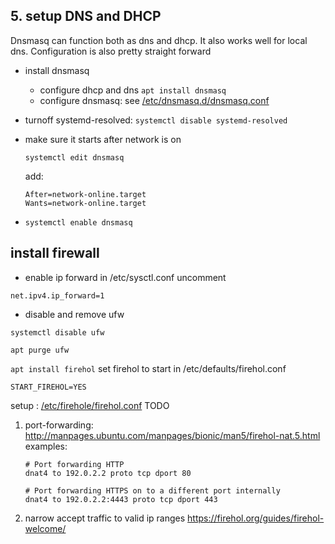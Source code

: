 ## 5. setup DNS and DHCP
Dnsmasq can function both as dns and dhcp. It also works well for local dns. Configuration is also pretty straight forward
* install dnsmasq
  * configure dhcp and dns
`apt install dnsmasq`
  * configure dnsmasq: see [/etc/dnsmasq.d/dnsmasq.conf](network/dnsmasq.conf)

* turnoff systemd-resolved: `systemctl disable systemd-resolved`
* make sure it starts after network is on

    `systemctl edit dnsmasq`

    add:

    ```
    After=network-online.target
    Wants=network-online.target
    ```

* `systemctl enable dnsmasq`

## install firewall
* enable ip forward
in /etc/sysctl.conf uncomment

`net.ipv4.ip_forward=1`

* disable and remove ufw

`systemctl disable ufw`

`apt purge ufw`

`apt install firehol`
set firehol to start in /etc/defaults/firehol.conf

`START_FIREHOL=YES`

setup : [/etc/firehole/firehol.conf](../network/firehol.conf)
TODO 
1. port-forwarding:
    http://manpages.ubuntu.com/manpages/bionic/man5/firehol-nat.5.html
    examples:
    ```
    # Port forwarding HTTP
    dnat4 to 192.0.2.2 proto tcp dport 80

    # Port forwarding HTTPS on to a different port internally
    dnat4 to 192.0.2.2:4443 proto tcp dport 443
    ```
1. narrow accept traffic to valid ip ranges
https://firehol.org/guides/firehol-welcome/